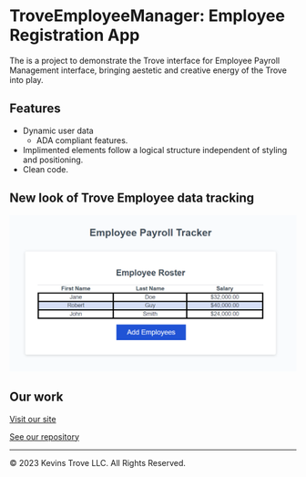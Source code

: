 # TroveEmployeeManager: Employee Registration App
The is a project to demonstrate the Trove interface for Employee Payroll Management interface, bringing aestetic and creative energy of the Trove into play.

## Features
- Dynamic user data
  - ADA compliant features.
- Implimented elements follow a logical structure independent of styling and positioning.
- Clean code.

## New look of Trove Employee data tracking
![Screenshot of Troves creative payroll management interface]( /assets/images/screenshot-trove.png?raw=true "TrovePayrollManager")


## Our work
[Visit our site](https://kevins-trove.github.io/TroveEmployeeManager/)

[See our repository](https://github.com/Kevins-Trove/TroveEmployeeManager)


- - -
© 2023 Kevins Trove LLC. All Rights Reserved.
